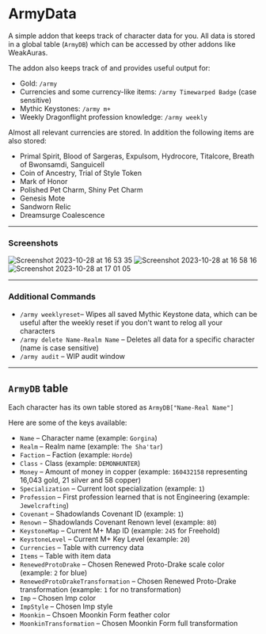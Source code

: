 # ArmyData

A simple addon that keeps track of character data for you. All data is stored in a global table (``ArmyDB``) which can be accessed by other addons like WeakAuras.

The addon also keeps track of and provides useful output for:
- Gold: ``/army``
- Currencies and some currency-like items: ``/army Timewarped Badge`` (case sensitive)
- Mythic Keystones: ``/army m+``
- Weekly Dragonflight profession knowledge: ``/army weekly``

Almost all relevant currencies are stored. In addition the following items are also stored:
- Primal Spirit, Blood of Sargeras, Expulsom, Hydrocore, Titalcore, Breath of Bwonsamdi, Sanguicell
- Coin of Ancestry, Trial of Style Token
- Mark of Honor
- Polished Pet Charm, Shiny Pet Charm
- Genesis Mote
- Sandworn Relic
- Dreamsurge Coalescence

---

### Screenshots
![Screenshot 2023-10-28 at 16 53 35](https://github.com/glassleo/ArmyData/assets/9146240/88f31a90-061e-476e-8320-990ac11e80a2)
![Screenshot 2023-10-28 at 16 58 16](https://github.com/glassleo/ArmyData/assets/9146240/30ae44bc-074b-489c-809b-a9ab12182a56)
![Screenshot 2023-10-28 at 17 01 05](https://github.com/glassleo/ArmyData/assets/9146240/81235e44-d28a-4b4a-a35b-0c66e67e9afb)

---

### Additional Commands
- ``/army weeklyreset``– Wipes all saved Mythic Keystone data, which can be useful after the weekly reset if you don't want to relog all your characters
- ``/army delete Name-Realm Name`` – Deletes all data for a specific character (name is case sensitive)
- ``/army audit`` – WIP audit window

---

## ``ArmyDB`` table

Each character has its own table stored as ``ArmyDB["Name-Real Name"]``

Here are some of the keys available:
- ``Name`` – Character name (example: ``Gorgina``)
- ``Realm`` – Realm name (example: ``The Sha'tar``)
- ``Faction`` – Faction (example: ``Horde``)
- ``Class`` - Class (example: ``DEMONHUNTER``)
- ``Money`` – Amount of money in copper (example: ``160432158`` representing 16,043 gold, 21 silver and 58 copper)
- ``Specialization`` – Current loot specialization (example: ``1``)
- ``Profession`` – First profession learned that is not Engineering (example: ``Jewelcrafting``)
- ``Covenant`` – Shadowlands Covenant ID (example: ``1``)
- ``Renown`` – Shadowlands Covenant Renown level (example: ``80``)
- ``KeystoneMap`` – Current M+ Map ID (example: ``245`` for Freehold)
- ``KeystoneLevel`` – Current M+ Key Level (example: ``20``)
- ``Currencies`` – Table with currency data
- ``Items`` – Table with item data
- ``RenewedProtoDrake`` – Chosen Renewed Proto-Drake scale color (example: ``2`` for blue)
- ``RenewedProtoDrakeTransformation`` – Chosen Renewed Proto-Drake transformation (example: ``1`` for no transformation)
- ``Imp`` – Chosen Imp color
- ``ImpStyle`` – Chosen Imp style
- ``Moonkin`` – Chsoen Moonkin Form feather color
- ``MoonkinTransformation`` – Chosen Moonkin Form full transformation
